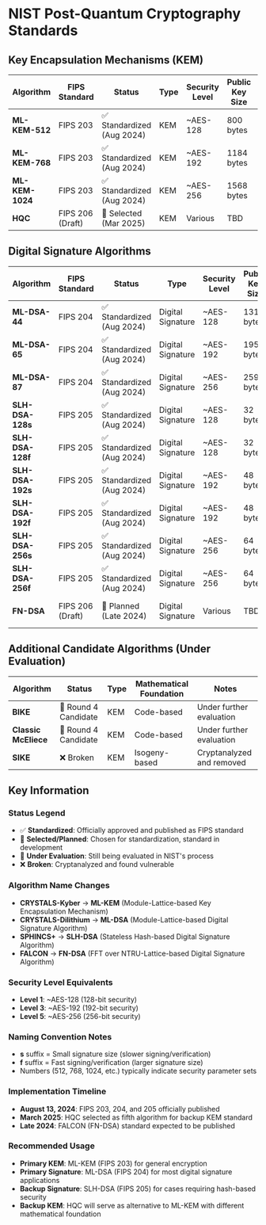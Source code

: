 # NIST Post-Quantum Cryptography Standards

## Key Encapsulation Mechanisms (KEM)

| Algorithm | FIPS Standard | Status | Type | Security Level | Public Key Size | Private Key Size | Ciphertext Size | Shared Secret | Mathematical Foundation |
|-----------|---------------|--------|------|----------------|-----------------|------------------|-----------------|---------------|------------------------|
| **ML-KEM-512** | FIPS 203 | ✅ Standardized (Aug 2024) | KEM | ~AES-128 | 800 bytes | 1632 bytes | 768 bytes | 256 bits | Module-Lattice (LWE) |
| **ML-KEM-768** | FIPS 203 | ✅ Standardized (Aug 2024) | KEM | ~AES-192 | 1184 bytes | 2400 bytes | 1088 bytes | 256 bits | Module-Lattice (LWE) |
| **ML-KEM-1024** | FIPS 203 | ✅ Standardized (Aug 2024) | KEM | ~AES-256 | 1568 bytes | 3168 bytes | 1568 bytes | 256 bits | Module-Lattice (LWE) |
| **HQC** | FIPS 206 (Draft) | 🔄 Selected (Mar 2025) | KEM | Various | TBD | TBD | TBD | TBD | Code-based |

## Digital Signature Algorithms

| Algorithm | FIPS Standard | Status | Type | Security Level | Public Key Size | Private Key Size | Signature Size | Mathematical Foundation |
|-----------|---------------|--------|------|----------------|-----------------|------------------|----------------|------------------------|
| **ML-DSA-44** | FIPS 204 | ✅ Standardized (Aug 2024) | Digital Signature | ~AES-128 | 1312 bytes | 2560 bytes | 2420 bytes | Module-Lattice |
| **ML-DSA-65** | FIPS 204 | ✅ Standardized (Aug 2024) | Digital Signature | ~AES-192 | 1952 bytes | 4032 bytes | 3309 bytes | Module-Lattice |
| **ML-DSA-87** | FIPS 204 | ✅ Standardized (Aug 2024) | Digital Signature | ~AES-256 | 2592 bytes | 4896 bytes | 4627 bytes | Module-Lattice |
| **SLH-DSA-128s** | FIPS 205 | ✅ Standardized (Aug 2024) | Digital Signature | ~AES-128 | 32 bytes | 64 bytes | 7856 bytes | Hash-based (SPHINCS+) |
| **SLH-DSA-128f** | FIPS 205 | ✅ Standardized (Aug 2024) | Digital Signature | ~AES-128 | 32 bytes | 64 bytes | 17088 bytes | Hash-based (SPHINCS+) |
| **SLH-DSA-192s** | FIPS 205 | ✅ Standardized (Aug 2024) | Digital Signature | ~AES-192 | 48 bytes | 96 bytes | 16224 bytes | Hash-based (SPHINCS+) |
| **SLH-DSA-192f** | FIPS 205 | ✅ Standardized (Aug 2024) | Digital Signature | ~AES-192 | 48 bytes | 96 bytes | 35664 bytes | Hash-based (SPHINCS+) |
| **SLH-DSA-256s** | FIPS 205 | ✅ Standardized (Aug 2024) | Digital Signature | ~AES-256 | 64 bytes | 128 bytes | 29792 bytes | Hash-based (SPHINCS+) |
| **SLH-DSA-256f** | FIPS 205 | ✅ Standardized (Aug 2024) | Digital Signature | ~AES-256 | 64 bytes | 128 bytes | 49856 bytes | Hash-based (SPHINCS+) |
| **FN-DSA** | FIPS 206 (Draft) | 🔄 Planned (Late 2024) | Digital Signature | Various | TBD | TBD | TBD | FFT over NTRU-Lattice (FALCON) |

## Additional Candidate Algorithms (Under Evaluation)

| Algorithm | Status | Type | Mathematical Foundation | Notes |
|-----------|--------|------|------------------------|-------|
| **BIKE** | 🔄 Round 4 Candidate | KEM | Code-based | Under further evaluation |
| **Classic McEliece** | 🔄 Round 4 Candidate | KEM | Code-based | Under further evaluation |
| **SIKE** | ❌ Broken | KEM | Isogeny-based | Cryptanalyzed and removed |

## Key Information

### Status Legend
- ✅ **Standardized**: Officially approved and published as FIPS standard
- 🔄 **Selected/Planned**: Chosen for standardization, standard in development
- 🔄 **Under Evaluation**: Still being evaluated in NIST's process
- ❌ **Broken**: Cryptanalyzed and found vulnerable

### Algorithm Name Changes
- **CRYSTALS-Kyber** → **ML-KEM** (Module-Lattice-based Key Encapsulation Mechanism)
- **CRYSTALS-Dilithium** → **ML-DSA** (Module-Lattice-based Digital Signature Algorithm)
- **SPHINCS+** → **SLH-DSA** (Stateless Hash-based Digital Signature Algorithm)
- **FALCON** → **FN-DSA** (FFT over NTRU-Lattice-based Digital Signature Algorithm)

### Security Level Equivalents
- **Level 1**: ~AES-128 (128-bit security)
- **Level 3**: ~AES-192 (192-bit security)
- **Level 5**: ~AES-256 (256-bit security)

### Naming Convention Notes
- **s** suffix = Small signature size (slower signing/verification)
- **f** suffix = Fast signing/verification (larger signature size)
- Numbers (512, 768, 1024, etc.) typically indicate security parameter sets

### Implementation Timeline
- **August 13, 2024**: FIPS 203, 204, and 205 officially published
- **March 2025**: HQC selected as fifth algorithm for backup KEM standard
- **Late 2024**: FALCON (FN-DSA) standard expected to be published

### Recommended Usage
- **Primary KEM**: ML-KEM (FIPS 203) for general encryption
- **Primary Signature**: ML-DSA (FIPS 204) for most digital signature applications
- **Backup Signature**: SLH-DSA (FIPS 205) for cases requiring hash-based security
- **Backup KEM**: HQC will serve as alternative to ML-KEM with different mathematical foundation
